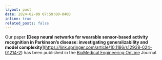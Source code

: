 ```yaml
---
layout: post
date: 2024-02-09 07:59:00-0400
inline: true
related_posts: false
---
```


Our paper **[Deep neural networks for wearable sensor-based activity recognition in Parkinson’s disease: investigating generalizability and model complexity]**(https://link.springer.com/article/10.1186/s12938-024-01214-2) has been published in the [BioMedical Engineering OnLine](https://biomedical-engineering-online.biomedcentral.com/) Journal.
